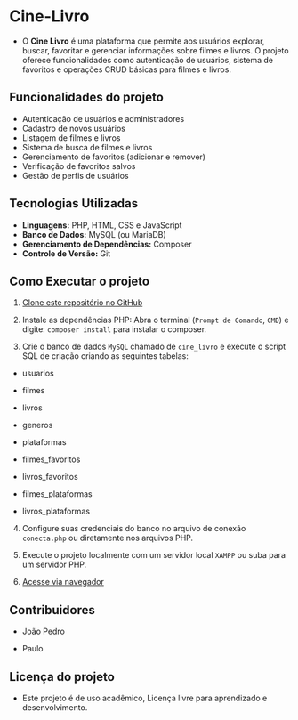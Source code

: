 # Cine-Livro

- O **Cine Livro** é uma plataforma que permite aos usuários explorar, buscar, favoritar e gerenciar informações sobre filmes e livros. O projeto oferece funcionalidades como autenticação de usuários, sistema de favoritos e operações CRUD básicas para filmes e livros.

## Funcionalidades do projeto

- Autenticação de usuários e administradores
- Cadastro de novos usuários
- Listagem de filmes e livros
- Sistema de busca de filmes e livros
- Gerenciamento de favoritos (adicionar e remover)
- Verificação de favoritos salvos
- Gestão de perfis de usuários

## Tecnologias Utilizadas

- **Linguagens:** PHP, HTML, CSS e JavaScript
- **Banco de Dados:** MySQL (ou MariaDB)
- **Gerenciamento de Dependências:** Composer
- **Controle de Versão:** Git

## Como Executar o projeto

1) [Clone este repositório no GitHub](https://github.com/joaopedro-style/cine-livro-projeto-integrador-back-end)

2) Instale as dependências PHP: Abra o terminal (`Prompt de Comando`, `CMD`) e digite: `composer install` para instalar o composer.

3) Crie o banco de dados `MySQL` chamado de `cine_livro` e execute o script SQL de criação criando as
seguintes tabelas:

- usuarios

- filmes

- livros

- generos

- plataformas

- filmes_favoritos

- livros_favoritos

- filmes_plataformas

- livros_plataformas

4) Configure suas credenciais do banco no arquivo de conexão `conecta.php` ou diretamente nos arquivos PHP.

5) Execute o projeto localmente com um servidor local `XAMPP` ou suba para um servidor PHP.

6) [Acesse via navegador](http://localhost/cine-livro-projeto-integrador-back-end/)

## Contribuidores

- João Pedro

- Paulo

## Licença do projeto

- Este projeto é de uso acadêmico, Licença livre para aprendizado e desenvolvimento.

